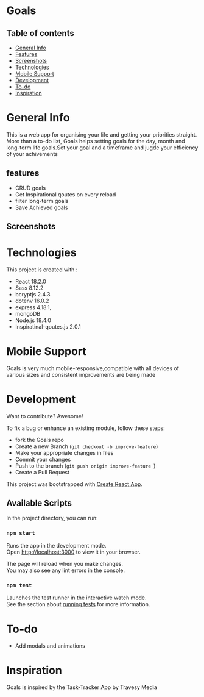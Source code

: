 # Goals

## Table of contents

- [General Info](#general-info)
- [Features](##features)
- [Screenshots](##Screenshots)
- [Technologies](#technologies)
- [Mobile Support](#mobile-support)
- [Development](#development)
- [To-do](#to-do)
- [Inspiration](#inspiration)

# General Info

This is a web app for organising your life and getting your priorities straight. More than a to-do list, Goals helps setting goals for the day, month and long-term life goals.Set your goal and a timeframe and jugde your efficiency of your achivements

## features

- CRUD goals
- Get Inspirational qoutes on every reload
- filter long-term goals
- Save Achieved goals

## Screenshots

# Technologies

This project is created with :

- React 18.2.0
- Sass 8.12.2
- bcryptjs 2.4.3
- dotenv 16.0.2
- express 4.18.1,
- mongoDB 
- Node.js 18.4.0
- Inspiratinal-qoutes.js 2.0.1

# Mobile Support

Goals is very much mobile-responsive,compatible with all devices of various sizes and consistent improvements are being made

# Development

Want to contribute? Awesome!

To fix a bug or enhance an existing module, follow these steps:

- fork the Goals repo
- Create a new Branch (`git checkout -b improve-feature`)
- Make your appropriate changes in files
- Commit your changes
- Push to the branch (`git push origin improve-feature `)
- Create a Pull Request

This project was bootstrapped with [Create React App](https://github.com/facebook/create-react-app).

## Available Scripts

In the project directory, you can run:

### `npm start`

Runs the app in the development mode.\
Open [http://localhost:3000](http://localhost:3000) to view it in your browser.

The page will reload when you make changes.\
You may also see any lint errors in the console.

### `npm test`

Launches the test runner in the interactive watch mode.\
See the section about [running tests](https://facebook.github.io/create-react-app/docs/running-tests) for more information.

# To-do

- Add modals and animations

# Inspiration

Goals is inspired by the Task-Tracker App by Travesy Media
